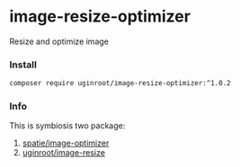 # image-resize-optimizer
Resize and optimize image

### Install
```bash
composer require uginroot/image-resize-optimizer:^1.0.2
```

### Info

This is symbiosis two package:
1) [spatie/image-optimizer](https://github.com/spatie/image-optimizer)
2) [uginroot/image-resize](https://github.com/uginroot/image-resize)
